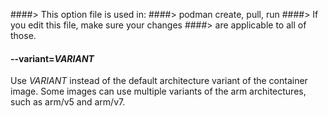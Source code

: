 ####> This option file is used in:
####>   podman create, pull, run
####> If you edit this file, make sure your changes
####> are applicable to all of those.
#### **--variant**=*VARIANT*

Use _VARIANT_ instead of the default architecture variant of the container image. Some images can use multiple variants of the arm architectures, such as arm/v5 and arm/v7.
